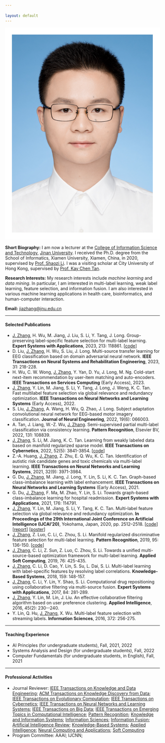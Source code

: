 ```yaml
---

layout: default 
---
```


<img class="profile-picture" src="jiazhang.jpg">

**Short Biography:** I am now a lecturer at the [College of Information Science and Technology](https://xxxy.jnu.edu.cn/main.htm), [Jinan University](https://www.jnu.edu.cn/). I received the Ph.D. degree from the School of Informatics, Xiamen University, Xiamen, China, in 2020, supervised by [Prof. Shaozi Li](https://imt.xmu.edu.cn/info/1003/1182.htm). I was a visiting scholar at City University of Hong Kong, supervised by [Prof. Kay Chen Tan](https://www.polyu.edu.hk/comp/people/academic-staff/prof-tan-kay-chen/). 

**Research Interests:** My research interests include *machine learning* and *data mining*. In particular, I am interested in multi-label learning, weak label learning, feature selection, and information fusion. I am also interested in various machine learning applications in health care, bioinformatics, and human-computer interaction.


**Email:** [jiazhang@jnu.edu.cn](mailto:jiazhang@jnu.edu.cn)

---

#### Selected Publications

* <u>J. Zhang</u>, H. Wu, M. Jiang, J. Liu, S. Li, Y. Tang, J. Long. Group-preserving label-specific feature selection for multi-label learning. **Expert Systems with Applications**, 2023, 213: 118861. [[code](https://codeocean.com/capsule/1281687/tree/v1)]
* D. Liu, <u>J. Zhang</u>, H. Wu, S. Liu, J. Long. Multi-source transfer learning for EEG classification based on domain adversarial neural network. **IEEE Transactions on Neural Systems and Rehabilitation Engineering**, 2023, 31: 218-228.
* H. Wu, C. W. Wong, <u>J. Zhang</u>, Y. Yan, D. Yu, J. Long, M. Ng. Cold-start next-item recommendation by user-item matching and auto-encoders. **IEEE Transactions on Services Computing** (Early Access), 2023.
* <u>J. Zhang</u>, Y. Lin, M. Jiang, S. Li, Y. Tang, J. Long, J. Weng, K. C. Tan. Fast multilabel feature selection via global relevance and redundancy optimization. **IEEE Transactions on Neural Networks and Learning Systems** (Early Access), 2022.
* S. Liu, <u>J. Zhang</u>, A. Wang, H. Wu,  Q. Zhao, J. Long. Subject adaptation convolutional neural network for EEG-based motor imagery classification. **Journal of Neural Engineering**, 2022, 19(6): 066003.
* A. Tan, J. Liang, W.-Z. Wu, <u>J. Zhang</u>. Semi-supervised partial multi-label classification via consistency learning. **Pattern Recognition**, Elsevier BV, 2022, 131: 108839.
* <u>J. Zhang</u>, S. Li, M. Jiang, K. C. Tan. Learning from weakly labeled data based on manifold regularized sparse model. **IEEE Transactions on Cybernetics**, 2022, 52(5): 3841-3854. [[code](MSWL-master.zip)]
* Z.-A. Huang, <u>J. Zhang</u>, Z. Zhu, E. Q. Wu, K. C. Tan. Identification of autistic risk candidate genes and toxic chemicals via multi-label learning. **IEEE Transactions on Neural Networks and Learning Systems**, 2021, 32(9): 3971-3984.
* G. Du, <u>J. Zhang</u>, M. Jiang, J. Long, Y. Lin, S. Li, K. C. Tan. Graph-based class-imbalance learning with label enhancement. **IEEE Transactions on Neural Networks and Learning Systems** (Early Access), 2021.
* G. Du, <u>J. Zhang</u>, F. Ma, M. Zhao, Y. Lin, S. Li. Towards graph-based class-imbalance learning for hospital readmission. **Expert Systems with Applications**, 2021, 176: 114791.
* <u>J. Zhang</u>, Y. Lin, M. Jiang, S. Li, Y. Tang, K. C. Tan. Multi-label feature selection via global relevance and redundancy optimization. **In Proceedings of the 29th International Joint Conference on Artificial Intelligence (IJCAI’20)**, Yokohama, Japan, 2020, pp. 2512–2518. [[code](GRRO-master.zip)] [[report](v15.pptx)] [[poster](poster.pdf)]
* <u>J. Zhang</u>, Z. Luo, C. Li, C. Zhou, S. Li. Manifold regularized discriminative feature selection for multi-label learning. **Pattern Recognition**, 2019, 95: 136-150. [[code](MDFS-master.zip)]
* <u>J. Zhang</u>, C. Li, Z. Sun, Z. Luo, C. Zhou, S. Li. Towards a unified multi-source-based optimization framework for multi-label learning. **Applied Soft Computing**, 2019, 76: 425-435.
* <u>J. Zhang</u>, C. Li, D. Cao, Y. Lin, S. Su, L. Dai, S. Li. Multi-label learning with label-specific features by resolving label correlations. **Knowledge-Based Systems**, 2018, 159: 148-157.
* <u>J. Zhang</u>, C. Li, Y. Lin, Y. Shao, S. Li. Computational drug repositioning using collaborative filtering via multi-source fusion. **Expert Systems with Applications**, 2017, 84: 281-289. 
* <u>J. Zhang</u>, Y. Lin, M. Lin, J. Liu. An effective collaborative filtering algorithm based on user preference clustering. **Applied Intelligence**, 2016, 45(2): 230--240.
* Y. Lin, Q. Hu, <u>J. Zhang</u>, X. Wu. Multi-label feature selection with streaming labels. **Information Sciences**, 2016, 372: 256-275.

---

#### Teaching Experience

* AI Principles (for undergraduate students), Fall, 2021, 2022
* Systems Analysis and Design (for undergraduate students), Fall, 2022
* Computer Fundamentals (for undergraduate students, in English), Fall, 2021

---

#### Professional Activities
* Journal Reviewer: [IEEE Transactions on Knowledge and Data Engineering](https://mc.manuscriptcentral.com/tkde-cs); [ACM Transactions on Knowledge Discovery from Data](https://mc.manuscriptcentral.com/tkdd); [IEEE Transactions on Evolutionary Computation](https://mc.manuscriptcentral.com/tevc-ieee); [IEEE Transactions on Cybernetics](https://mc.manuscriptcentral.com/cyb-ieee); [IEEE Transactions on Neural Networks and Learning Systems](https://mc.manuscriptcentral.com/tnnls); [IEEE Transactions on Big Data](https://mc.manuscriptcentral.com/tbd-cs); [IEEE Transactions on Emerging Topics in Computational Intelligence](https://mc.manuscriptcentral.com/tetci-ieee); [Pattern Recognition](https://www.journals.elsevier.com/pattern-recognition/); [Knowledge and Information Systems](https://www.springer.com/journal/10115); [Information Sciences](https://www.journals.elsevier.com/information-sciences); [Information Fusion](https://www.sciencedirect.com/journal/information-fusion); [Artificial Intelligence Review](https://www.springer.com/journal/10462); [Knowledge-Based Systems](https://www.journals.elsevier.com/knowledge-based-systems); [Applied Intelligence](https://www.springer.com/journal/10489); [Neural Computing and Applications](https://www.springer.com/journal/521); [Soft Computing](https://www.springer.com/journal/500/)
* Program Committee: AAAI; IJCNN; 
